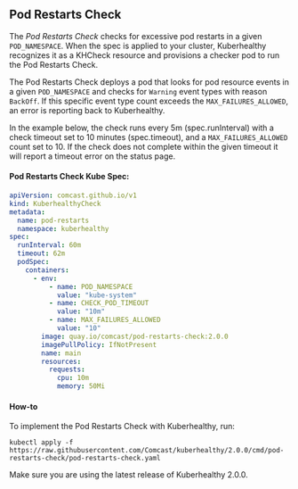 ## Pod Restarts Check

The *Pod Restarts Check* checks for excessive pod restarts in a given `POD_NAMESPACE`. When the spec is applied to your 
cluster, Kuberhealthy recognizes it as a KHCheck resource and provisions a checker pod to run the Pod Restarts Check. 

The Pod Restarts Check deploys a pod that looks for pod resource events in a given `POD_NAMESPACE` and checks for
`Warning` event types with reason `BackOff`. If this specific event type count exceeds the `MAX_FAILURES_ALLOWED`, an
error is reporting back to Kuberhealthy.

In the example below, the check runs every 5m (spec.runInterval) with a check timeout set to 10 minutes (spec.timeout), 
and a `MAX_FAILURES_ALLOWED` count set to 10. If the check does not complete within the given timeout it will report a 
timeout error on the status page. 

#### Pod Restarts Check Kube Spec:

```yaml
apiVersion: comcast.github.io/v1
kind: KuberhealthyCheck
metadata:
  name: pod-restarts
  namespace: kuberhealthy
spec:
  runInterval: 60m
  timeout: 62m
  podSpec:
    containers:
      - env:
          - name: POD_NAMESPACE
            value: "kube-system"
          - name: CHECK_POD_TIMEOUT
            value: "10m"
          - name: MAX_FAILURES_ALLOWED
            value: "10"
        image: quay.io/comcast/pod-restarts-check:2.0.0
        imagePullPolicy: IfNotPresent
        name: main
        resources:
          requests:
            cpu: 10m
            memory: 50Mi
```

#### How-to 

To implement the Pod Restarts Check with Kuberhealthy, run:
 
`kubectl apply -f https://raw.githubusercontent.com/Comcast/kuberhealthy/2.0.0/cmd/pod-restarts-check/pod-restarts-check.yaml`

Make sure you are using the latest release of Kuberhealthy 2.0.0. 

